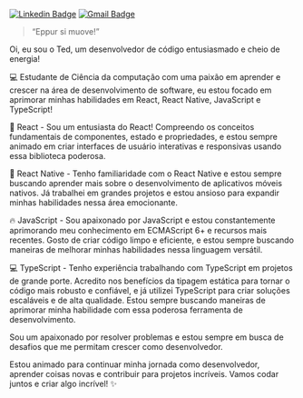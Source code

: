 [![Linkedin Badge](https://img.shields.io/badge/-Ted&nbsp;Martins-blue?style=flat-square&logo=Linkedin&logoColor=white&link=https://www.linkedin.com/in/tedmartins/)](https://www.linkedin.com/in/tedmartins/) [![Gmail Badge](https://img.shields.io/badge/-ted.freela@gmail.com-c14438?style=flat-square&logo=Gmail&logoColor=white&link=mailto:ted.freela@gmail.com)](mailto:ted.freela@gmail.com)

> “Eppur si muove!”

Oi, eu sou o Ted, um desenvolvedor de código entusiasmado e cheio de energia! 

💻 Estudante de Ciência da computação com uma paixão em aprender e crescer na área de desenvolvimento de software, eu estou focado em aprimorar minhas habilidades em React, React Native, JavaScript e TypeScript!

🔹 React - Sou um entusiasta do React! Compreendo os conceitos fundamentais de componentes, estado e propriedades, e estou sempre animado em criar interfaces de usuário interativas e responsivas usando essa biblioteca poderosa.

📱 React Native - Tenho familiaridade com o React Native e estou sempre buscando aprender mais sobre o desenvolvimento de aplicativos móveis nativos. Já trabalhei em grandes projetos e estou ansioso para expandir minhas habilidades nessa área emocionante.

🔥 JavaScript - Sou apaixonado por JavaScript e estou constantemente aprimorando meu conhecimento em ECMAScript 6+ e recursos mais recentes. Gosto de criar código limpo e eficiente, e estou sempre buscando maneiras de melhorar minhas habilidades nessa linguagem versátil.

💻 TypeScript - Tenho experiência trabalhando com TypeScript em projetos de grande porte. Acredito nos benefícios da tipagem estática para tornar o código mais robusto e confiável, e já utilizei TypeScript para criar soluções escaláveis e de alta qualidade. Estou sempre buscando maneiras de aprimorar minha habilidade com essa poderosa ferramenta de desenvolvimento.

Sou um apaixonado por resolver problemas e estou sempre em busca de desafios que me permitam crescer como desenvolvedor.

Estou animado para continuar minha jornada como desenvolvedor, aprender coisas novas e contribuir para projetos incríveis. Vamos codar juntos e criar algo incrível! ✨
